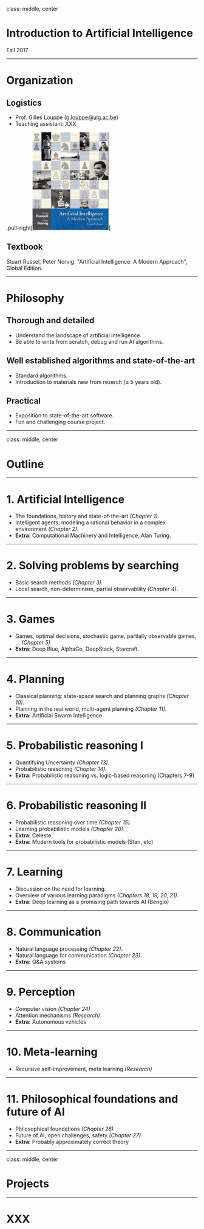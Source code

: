 class: middle, center

# Introduction to Artificial Intelligence

Fall 2017

---

# Organization

## Logistics
- Prof. Gilles Louppe ([g.louppe@ulg.ac.be](mailto:g.louppe@ulg.ac.be))
- Teaching assistant: XXX

.pull-right[![Textbook](./figures/textbook.png)]
## Textbook
Stuart Russel, Peter Norvig. "Artificial Intelligence: A Modern Approach", Global Edition.

---

# Philosophy

## Thorough and detailed

- Understand the landscape of artificial intelligence.
- Be able to write from scratch, debug and run AI algorithms.

## Well established algorithms and state-of-the-art

- Standard algorithms.
- Introduction to materials new from reserch ($\leq$ 5 years old).

## Practical

- Exposition to state-of-the-art software.
- Fun and challenging course project.

---

class: middle, center

# Outline

---

# 1. Artificial Intelligence

-   The foundations, history and state-of-the-art *(Chapter 1)*.
-   Intelligent agents: modeling a rational behavior in a complex environment *(Chapter 2)*.
-   **Extra:** Computational Machinery and Intelligence, Alan Turing.

---

# 2. Solving problems by searching

-   Basic search methods *(Chapter 3)*.
-   Local search, non-determinism, partial observability *(Chapter 4)*.

---

# 3. Games

-   Games, optimal decisions, stochastic game, partially observable games, ... *(Chapter 5)*
-   **Extra:** Deep Blue, AlphaGo, DeepStack, Starcraft.

---

# 4. Planning

-   Classical planning: state-space search and planning graphs *(Chapter 10)*.
-   Planning in the real world, multi-agent planning *(Chapter 11)*.
-   **Extra:** Artificial Swarm Intelligence

---

# 5. Probabilistic reasoning I

-   Quantifying Uncertainty *(Chapter 13)*.
-   Probabilistic reasoning *(Chapter 14)*.
-   **Extra:** Probabilistic reasoning vs. logic-based reasoning (Chapters 7-9)

---

# 6. Probabilistic reasoning II

-   Probabilistic reasoning over time *(Chapter 15)*.
-   Learning probabilistic models *(Chapter 20)*.
-   **Extra:** Celeste
-   **Extra:** Modern tools for probabilistic models (Stan, etc)

---

# 7. Learning

-   Discussion on the need for learning.
-   Overview of various learning paradigms *(Chapters 18, 19, 20, 21)*.
-   **Extra:** Deep learning as a promising path towards AI (Bengio)

---

# 8. Communication

-   Natural language processing *(Chapter 22)*.
-   Natural language for communication *(Chapter 23)*.
-   **Extra:** Q&A systems

---

# 9. Perception

-   Computer vision *(Chapter 24)*
-   Attention mechanisms *(Research)*
-   **Extra:** Autonomous vehicles

---

# 10. Meta-learning

-   Recursive self-improvement, meta learning *(Research)*

---

# 11. Philosophical foundations and future of AI

-   Philosophical foundations *(Chapter 26)*
-   Future of AI, open challenges, safety *(Chapter 27)*
-   **Extra:**  Probably approximately correct theory

---

class: middle, center

# Projects

---

# XXX

